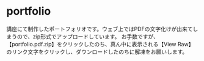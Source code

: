 # portfolio
講座にて制作したポートフォリオです。ウェブ上ではPDFの文字化けが出来てしまうので、zip形式でアップロードしています。
お手数ですが、【portfolio.pdf.zip】をクリックしたのち、真ん中に表示される【View Raw】のリンク文字をクリックし、ダウンロードしたのちに解凍をお願いします。
